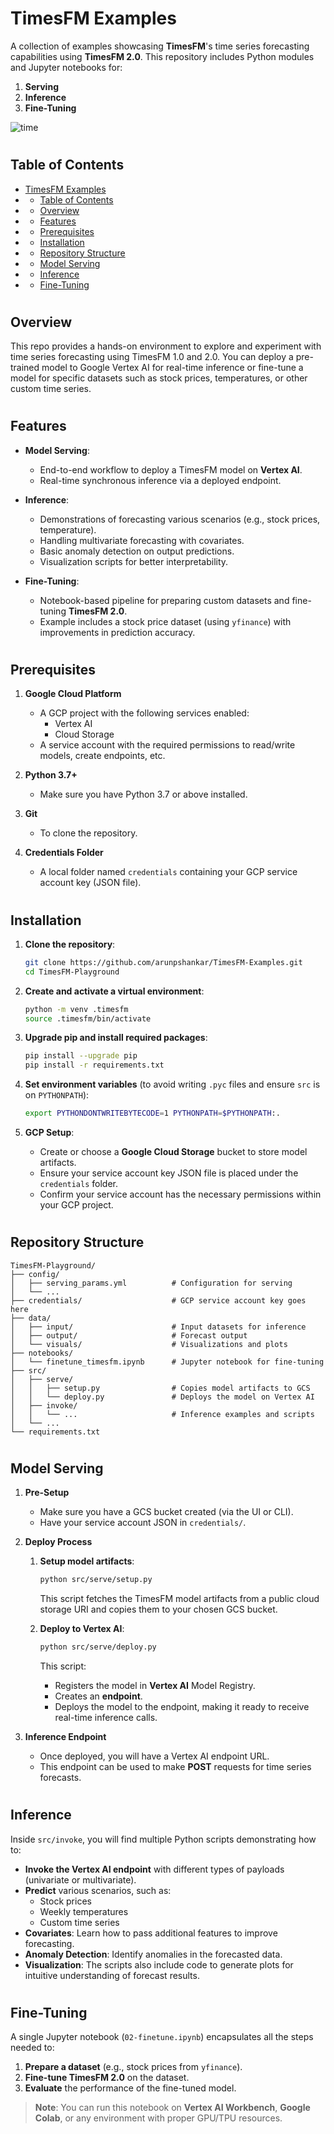 # TimesFM Examples

A collection of examples showcasing **TimesFM**'s time series forecasting capabilities using **TimesFM 2.0**. This repository includes Python modules and Jupyter notebooks for:

1. **Serving**  
2. **Inference**  
3. **Fine-Tuning**  

![time](data/visuals/time.jpeg)

#

## Table of Contents

- [TimesFM Examples](#timesfm-examples)
- [](#)
  - [Table of Contents](#table-of-contents)
- [](#-1)
  - [Overview](#overview)
- [](#-2)
  - [Features](#features)
- [](#-3)
  - [Prerequisites](#prerequisites)
- [](#-4)
  - [Installation](#installation)
- [](#-5)
  - [Repository Structure](#repository-structure)
- [](#-6)
  - [Model Serving](#model-serving)
- [](#-7)
  - [Inference](#inference)
- [](#-8)
  - [Fine-Tuning](#fine-tuning)

#

## Overview

This repo provides a hands-on environment to explore and experiment with time series forecasting using TimesFM 1.0 and 2.0. You can deploy a pre-trained model to Google Vertex AI for real-time inference or fine-tune a model for specific datasets such as stock prices, temperatures, or other custom time series.

#

## Features

- **Model Serving**:  
  - End-to-end workflow to deploy a TimesFM model on **Vertex AI**.
  - Real-time synchronous inference via a deployed endpoint.

- **Inference**:  
  - Demonstrations of forecasting various scenarios (e.g., stock prices, temperature).
  - Handling multivariate forecasting with covariates.
  - Basic anomaly detection on output predictions.
  - Visualization scripts for better interpretability.

- **Fine-Tuning**:  
  - Notebook-based pipeline for preparing custom datasets and fine-tuning **TimesFM 2.0**.
  - Example includes a stock price dataset (using `yfinance`) with improvements in prediction accuracy.

#

## Prerequisites

1. **Google Cloud Platform**  
   - A GCP project with the following services enabled:  
     - Vertex AI  
     - Cloud Storage  
   - A service account with the required permissions to read/write models, create endpoints, etc.

2. **Python 3.7+**  
   - Make sure you have Python 3.7 or above installed.

3. **Git**  
   - To clone the repository.

4. **Credentials Folder**  
   - A local folder named `credentials` containing your GCP service account key (JSON file).

#

## Installation

1. **Clone the repository**:
   ```bash
   git clone https://github.com/arunpshankar/TimesFM-Examples.git
   cd TimesFM-Playground
   ```

2. **Create and activate a virtual environment**:
   ```bash
   python -m venv .timesfm
   source .timesfm/bin/activate
   ```

3. **Upgrade pip and install required packages**:
   ```bash
   pip install --upgrade pip
   pip install -r requirements.txt
   ```

4. **Set environment variables** (to avoid writing `.pyc` files and ensure `src` is on `PYTHONPATH`):
   ```bash
   export PYTHONDONTWRITEBYTECODE=1 PYTHONPATH=$PYTHONPATH:.
   ```

5. **GCP Setup**:
   - Create or choose a **Google Cloud Storage** bucket to store model artifacts.
   - Ensure your service account key JSON file is placed under the `credentials` folder.
   - Confirm your service account has the necessary permissions within your GCP project.

#

## Repository Structure

```
TimesFM-Playground/
├── config/
│   ├── serving_params.yml          # Configuration for serving
│   └── ...
├── credentials/                    # GCP service account key goes here
├── data/
│   ├── input/                      # Input datasets for inference
│   ├── output/                     # Forecast output
│   └── visuals/                    # Visualizations and plots
├── notebooks/
│   └── finetune_timesfm.ipynb      # Jupyter notebook for fine-tuning
├── src/
│   ├── serve/
│   │   ├── setup.py                # Copies model artifacts to GCS
│   │   └── deploy.py               # Deploys the model on Vertex AI
│   ├── invoke/
│   │   └── ...                     # Inference examples and scripts
│   └── ...
└── requirements.txt
```

#

## Model Serving

1. **Pre-Setup**  
   - Make sure you have a GCS bucket created (via the UI or CLI).
   - Have your service account JSON in `credentials/`.

2. **Deploy Process**  
   1. **Setup model artifacts**:
      ```bash
      python src/serve/setup.py
      ```
      This script fetches the TimesFM model artifacts from a public cloud storage URI and copies them to your chosen GCS bucket.

   2. **Deploy to Vertex AI**:
      ```bash
      python src/serve/deploy.py
      ```
      This script:
      - Registers the model in **Vertex AI** Model Registry.
      - Creates an **endpoint**.
      - Deploys the model to the endpoint, making it ready to receive real-time inference calls.

3. **Inference Endpoint**  
   - Once deployed, you will have a Vertex AI endpoint URL.
   - This endpoint can be used to make **POST** requests for time series forecasts.

#

## Inference

Inside `src/invoke`, you will find multiple Python scripts demonstrating how to:

- **Invoke the Vertex AI endpoint** with different types of payloads (univariate or multivariate).
- **Predict** various scenarios, such as:
  - Stock prices
  - Weekly temperatures
  - Custom time series
- **Covariates**: Learn how to pass additional features to improve forecasting.
- **Anomaly Detection**: Identify anomalies in the forecasted data.
- **Visualization**: The scripts also include code to generate plots for intuitive understanding of forecast results.

#

## Fine-Tuning

A single Jupyter notebook (`02-finetune.ipynb`) encapsulates all the steps needed to:

1. **Prepare a dataset** (e.g., stock prices from `yfinance`).  
2. **Fine-tune TimesFM 2.0** on the dataset.  
3. **Evaluate** the performance of the fine-tuned model.

> **Note**: You can run this notebook on **Vertex AI Workbench**, **Google Colab**, or any environment with proper GPU/TPU resources.
